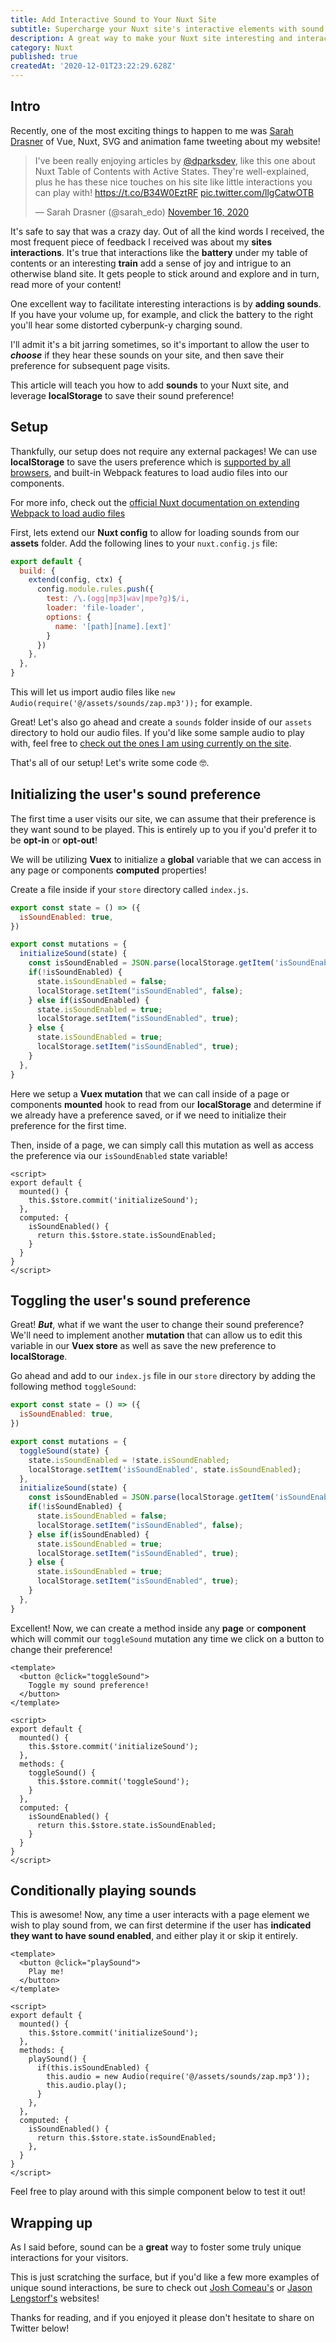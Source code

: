 ```yaml
---
title: Add Interactive Sound to Your Nuxt Site
subtitle: Supercharge your Nuxt site's interactive elements with sound!
description: A great way to make your Nuxt site interesting and interactive is to add sounds! This tutorial will teach you how to add optional sound to your Nuxt site when a user interacts with something. 
category: Nuxt
published: true
createdAt: '2020-12-01T23:22:29.628Z'
---
```


## Intro

Recently, one of the most exciting things to happen to me was [Sarah Drasner](https://twitter.com/sarah_edo) of Vue, Nuxt, SVG and animation fame tweeting about my website!

<blockquote class="twitter-tweet"><p lang="en" dir="ltr">I&#39;ve been really enjoying articles by <a href="https://twitter.com/dparksdev?ref_src=twsrc%5Etfw">@dparksdev</a>, like this one about Nuxt Table of Contents with Active States. They&#39;re well-explained, plus he has these nice touches on his site like little interactions you can play with! <a href="https://t.co/B34W0EztRF">https://t.co/B34W0EztRF</a> <a href="https://t.co/llgCatwOTB">pic.twitter.com/llgCatwOTB</a></p>&mdash; Sarah Drasner (@sarah_edo) <a href="https://twitter.com/sarah_edo/status/1328369184598749184?ref_src=twsrc%5Etfw">November 16, 2020</a></blockquote> <script async src="https://platform.twitter.com/widgets.js" charset="utf-8"></script>

It's safe to say that was a crazy day. Out of all the kind words I received, the most frequent piece of feedback I received was about my **sites interactions**. It's true that interactions like the **battery** under my table of contents or an interesting **train** add a sense of joy and intrigue to an otherwise bland site. It gets people to stick around and explore and in turn, read more of your content!

One excellent way to facilitate interesting interactions is by **adding sounds**. If you have your volume up, for example, and click the battery to the right you'll hear some distorted cyberpunk-y charging sound. 

I'll admit it's a bit jarring sometimes, so it's important to allow the user to ***choose*** if they hear these sounds on your site, and then save their preference for subsequent page visits.

This article will teach you how to add **sounds** to your Nuxt site, and leverage **localStorage** to save their sound preference!

## Setup

Thankfully, our setup does not require any external packages! We can use **localStorage** to save the users preference which is [supported by all browsers](https://developer.mozilla.org/en-US/docs/Web/API/Window/localStorage), and built-in Webpack features to load audio files into our components. 

<info-box>
For more info, check out the <a rel="noopener noreferrer" target="_blank" href="https://nuxtjs.org/faq/webpack-audio-files/">official Nuxt documentation on extending Webpack to load audio files</a>
</info-box>

First, lets extend our **Nuxt config** to allow for loading sounds from our **assets** folder. Add the following lines to your `nuxt.config.js` file:

```javascript
export default {
  build: {
    extend(config, ctx) {
      config.module.rules.push({
        test: /\.(ogg|mp3|wav|mpe?g)$/i,
        loader: 'file-loader',
        options: {
          name: '[path][name].[ext]'
        }
      })
    },
  },
}
```

This will let us import audio files like `new Audio(require('@/assets/sounds/zap.mp3'));` for example.

Great! Let's also go ahead and create a `sounds` folder inside of our `assets` directory to hold our audio files. If you'd like some sample audio to play with, feel free to [check out the ones I am using currently on the site](https://github.com/DavidTParks/dev-portfolio-2.0/tree/master/assets/sounds).

That's all of our setup! Let's write some code 🤓.

## Initializing the user's sound preference

The first time a user visits our site, we can assume that their preference is they want sound to be played. This is entirely up to you if you'd prefer it to be **opt-in** or **opt-out**!

We will be utilizing **Vuex** to initialize a **global** variable that we can access in any page or components **computed** properties!

Create a file inside if your `store` directory called `index.js`.

```javascript
export const state = () => ({
  isSoundEnabled: true,
})

export const mutations = {
  initializeSound(state) {
    const isSoundEnabled = JSON.parse(localStorage.getItem('isSoundEnabled'));
    if(!isSoundEnabled) {
      state.isSoundEnabled = false;
      localStorage.setItem("isSoundEnabled", false);
    } else if(isSoundEnabled) {
      state.isSoundEnabled = true;
      localStorage.setItem("isSoundEnabled", true);
    } else {
      state.isSoundEnabled = true;
      localStorage.setItem("isSoundEnabled", true);
    }
  },
}
```

Here we setup a **Vuex mutation** that we can call inside of a page or components **mounted** hook to read from our **localStorage** and determine if we already have a preference saved, or if we need to initialize their preference for the first time.

Then, inside of a page, we can simply call this mutation as well as access the preference via our `isSoundEnabled` state variable!

```vue
<script>
export default {
  mounted() {
    this.$store.commit('initializeSound');
  },
  computed: {
    isSoundEnabled() {
      return this.$store.state.isSoundEnabled;
    }
  }
}
</script>
```

## Toggling the user's sound preference

Great! ***But***, what if we want the user to change their sound preference? We'll need to implement another **mutation** that can allow us to edit this variable in our **Vuex store** as well as save the new preference to **localStorage**.

Go ahead and add to our `index.js` file in our `store` directory by adding the following method `toggleSound`:

```javascript
export const state = () => ({
  isSoundEnabled: true,
})

export const mutations = {
  toggleSound(state) {
    state.isSoundEnabled = !state.isSoundEnabled;
    localStorage.setItem('isSoundEnabled', state.isSoundEnabled);
  },
  initializeSound(state) {
    const isSoundEnabled = JSON.parse(localStorage.getItem('isSoundEnabled'));
    if(!isSoundEnabled) {
      state.isSoundEnabled = false;
      localStorage.setItem("isSoundEnabled", false);
    } else if(isSoundEnabled) {
      state.isSoundEnabled = true;
      localStorage.setItem("isSoundEnabled", true);
    } else {
      state.isSoundEnabled = true;
      localStorage.setItem("isSoundEnabled", true);
    }
  },
}
```

Excellent! Now, we can create a method inside any **page** or **component** which will commit our `toggleSound` mutation any time we click on a button to change their preference!

```vue
<template>
  <button @click="toggleSound">
    Toggle my sound preference!
  </button>
</template>

<script>
export default {
  mounted() {
    this.$store.commit('initializeSound');
  },
  methods: {
    toggleSound() {
      this.$store.commit('toggleSound');
    }
  },
  computed: {
    isSoundEnabled() {
      return this.$store.state.isSoundEnabled;
    }
  }
}
</script>
```

## Conditionally playing sounds

This is awesome! Now, any time a user interacts with a page element we wish to play sound from, we can first determine if the user has **indicated they want to have sound enabled**, and either play it or skip it entirely.

```vue
<template>
  <button @click="playSound">
    Play me!
  </button>
</template>

<script>
export default {
  mounted() {
    this.$store.commit('initializeSound');
  },
  methods: {
    playSound() {
      if(this.isSoundEnabled) { 
        this.audio = new Audio(require('@/assets/sounds/zap.mp3'));
        this.audio.play();
      }
    },
  },
  computed: {
    isSoundEnabled() {
      return this.$store.state.isSoundEnabled;
    },
  }
}
</script>
```

Feel free to play around with this simple component below to test it out!

<simple-sound-toggle></simple-sound-toggle>

## Wrapping up

As I said before, sound can be a **great** way to foster some truly unique interactions for your visitors. 

This is just scratching the surface, but if you'd like a few more examples of unique sound interactions, be sure to check out [Josh Comeau's](https://www.joshwcomeau.com/) or [Jason Lengstorf's](https://www.jason.af/) websites!

Thanks for reading, and if you enjoyed it please don't hesitate to share on Twitter below!